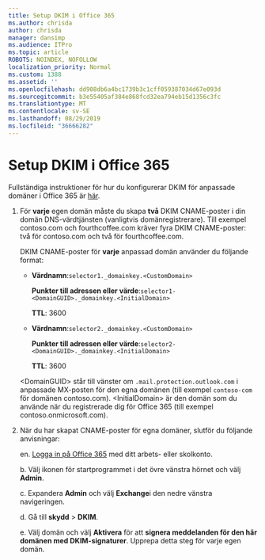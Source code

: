 ```yaml
---
title: Setup DKIM i Office 365
ms.author: chrisda
author: chrisda
manager: dansimp
ms.audience: ITPro
ms.topic: article
ROBOTS: NOINDEX, NOFOLLOW
localization_priority: Normal
ms.custom: 1388
ms.assetid: ''
ms.openlocfilehash: dd908db6a4bc1739b3c1cff059387034d67e093d
ms.sourcegitcommit: b3e55405af384e868fcd32ea794eb15d1356c3fc
ms.translationtype: MT
ms.contentlocale: sv-SE
ms.lasthandoff: 08/29/2019
ms.locfileid: "36666282"
---
```

# <a name="setup-dkim-in-office-365"></a>Setup DKIM i Office 365

Fullständiga instruktioner för hur du konfigurerar DKIM för anpassade domäner i Office 365 är [här](https://docs.microsoft.com/office365/SecurityCompliance/use-dkim-to-validate-outbound-email#what-you-need-to-do-to-manually-set-up-dkim-in-office-365).

1. För **varje** egen domän måste du skapa **två** DKIM CNAME-poster i din domän DNS-värdtjänsten (vanligtvis domänregistrerare). Till exempel contoso.com och fourthcoffee.com kräver fyra DKIM CNAME-poster: två för contoso.com och två för fourthcoffee.com.

   DKIM CNAME-poster för **varje** anpassad domän använder du följande format:

   - **Värdnamn**:`selector1._domainkey.<CustomDomain>`

     **Punkter till adressen eller värde**:`selector1-<DomainGUID>._domainkey.<InitialDomain>`

     **TTL**: 3600

   - **Värdnamn**:`selector2._domainkey.<CustomDomain>`

     **Punkter till adressen eller värde**:`selector2-<DomainGUID>._domainkey.<InitialDomain>`

     **TTL**: 3600

   \<DomainGUID\> står till vänster om `.mail.protection.outlook.com` i anpassade MX-posten för den egna domänen (till exempel `contoso-com` för domänen contoso.com). \<InitialDomain\> är den domän som du använde när du registrerade dig för Office 365 (till exempel contoso.onmicrosoft.com).

2. När du har skapat CNAME-poster för egna domäner, slutför du följande anvisningar:

   en. [Logga in på Office 365](https://support.office.microsoft.com/article/e9eb7d51-5430-4929-91ab-6157c5a050b4) med ditt arbets- eller skolkonto.

   b. Välj ikonen för startprogrammet i det övre vänstra hörnet och välj **Admin**.

   c. Expandera **Admin** och välj **Exchange**i den nedre vänstra navigeringen.

   d. Gå till **skydd** > **DKIM**.

   e. Välj domän och välj **Aktivera** för att **signera meddelanden för den här domänen med DKIM-signaturer**. Upprepa detta steg för varje egen domän.
